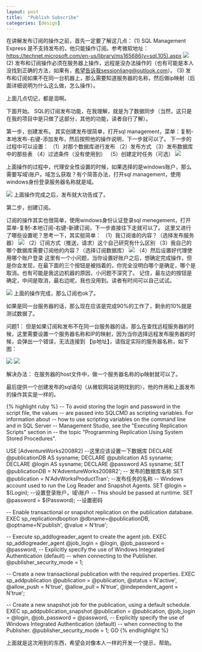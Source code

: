 ```yaml
---
layout: post
title:  "Publish Subscribe"
categories: [design]
---
```



在讲解发布订阅的操作之前，首先一定要了解这几点：
(1) SQL Management Express 是不支持发布的，他只能操作订阅。参考微软地址：https://technet.microsoft.com/en-us/library/ms165686(v=sql.105).aspx
<img src="{{ site.baseurl }}/images/1.png">
(2) 发布和订阅操作必须在服务器上操作，远程是没办法操作的（也有可能是本人没找到正确的方法，如果有，希望告诉我sessionliang@outlook.com）。
(3) 发布和订阅如果不在同一台机器上，那么需要知道服务器的名称，然后做ip映射（后面详细说明为什么这么做，怎么操作）。

上面几点切记，都是泪啊。

下面开始。
SQL的订阅发布功能，在我理解，就是为了数据同步（当然，这只是在我的项目中是只做了这部分，其他的功能，读者自行了解）。

第一步，创建发布。
其实创建发布很简单，打开sql management，菜单：复制-本地发布-右键-添加发布，然后按照他的操作说明，下一步就可以了。
下一步的过程中可以设置：
（1）对那个数据库进行发布
（2）发布方式
（3）发布数据库中的那些表
（4）过滤条件（没有使用到）
（5）创建定时任务（可选）
<img src="{{ site.baseurl }}/images/2.png">

上面操作的过程中，代理安全性设置的时候，如果选择的是windows账户，那么需要写域\账户。域怎么获取？有个简答办法，打开sql management，使用windows身份登录服务器名称就是域。

<img src="{{ site.baseurl }}/images/3.png">
上面操作完成之后，发布就大功告成了。

第二步，创建订阅。

订阅的操作其实也很简单，使用windows身份认证登录sql menegement，打开菜单-复制-本地订阅-右键-新建订阅，下一步直接往下走就可以了。
这里又进行了哪些设置呢？思考一下，其实挺简单：
（1）我订阅谁的内容？（选择发布服务器）
<img src="{{ site.baseurl }}/images/4.png">
（2）订阅方式（推送，请求）这个自己研究有什么区别
（3）我自己的哪个数据库需要订阅他的内容？（选择订阅数据库）
<img src="{{ site.baseurl }}/images/5.png">
（4）然后设置好代理使用哪个账户登录
        这里有一个小问题，当你设置好账户之后，想确定完成操作，但是你会发现，在最下面的三个按钮是被挡着的，你完全没明白哪个是确定，哪个是取消。也有可能是我这边机器的原因，小问题不深究了。
        记住，最左边的按钮是确定，中间是取消，最右边呢，我也没用到。读者有时间可以自己试试。

<img src="{{ site.baseurl }}/images/6.png">
上面的操作完成，那么订阅也ok了。

如果是同一台服务器的话，那么现在应该是完成90%的工作了，剩余的10%就是测试数据了。

问题1：
但是如果订阅和发布不在同一台服务器的话，那么在查找远程服务器的时候，这里需要设置一个服务器名称和IP的映射，因为当你选择远程发布服务器的时候，会弹出一个错误，无法连接到 【ip地址】，请指定实际的服务器名称，如下图：

<img src="{{ site.baseurl }}/images/7.png">
<img src="{{ site.baseurl }}/images/8.png">

解决办法：
在服务器的host文件中，做一个服务器名称的ip映射就可以了。

最后提供一个创建发布的sql语句（从微软网站说明找到的），他的作用和上面发布的操作其实是一样的。


{% highlight ruby %}
-- To avoid storing the login and password in the script file, the values 
-- are passed into SQLCMD as scripting variables. For information about 
-- how to use scripting variables on the command line and in SQL Server
-- Management Studio, see the "Executing Replication Scripts" section in
-- the topic "Programming Replication Using System Stored Procedures".

USE [AdventureWorks2008R2]  --这里应该设置一下数据库
DECLARE @publicationDB AS sysname;
DECLARE @publication AS sysname;
DECLARE @login AS sysname;
DECLARE @password AS sysname;
SET @publicationDB = N'AdventureWorks2008R2';  -- 发布的数据库名称
SET @publication = N'AdvWorksProductTran';  --发布任务的名称
-- Windows account used to run the Log Reader and Snapshot Agents.
SET @login = $(Login); --设置登录账户，域\账户
-- This should be passed at runtime.
SET @password = $(Password); --设置密码

-- Enable transactional or snapshot replication on the publication database.
EXEC sp_replicationdboption 
	@dbname=@publicationDB, 
	@optname=N'publish',
	@value = N'true';

-- Execute sp_addlogreader_agent to create the agent job. 
EXEC sp_addlogreader_agent 
	@job_login = @login, 
	@job_password = @password,
	-- Explicitly specify the use of Windows Integrated Authentication (default) 
	-- when connecting to the Publisher.
	@publisher_security_mode = 1;

-- Create a new transactional publication with the required properties. 
EXEC sp_addpublication 
	@publication = @publication, 
	@status = N'active',
	@allow_push = N'true',
	@allow_pull = N'true',
	@independent_agent = N'true';

-- Create a new snapshot job for the publication, using a default schedule.
EXEC sp_addpublication_snapshot 
	@publication = @publication, 
	@job_login = @login, 
	@job_password = @password,
	-- Explicitly specify the use of Windows Integrated Authentication (default) 
	-- when connecting to the Publisher.
	@publisher_security_mode = 1;
GO
{% endhighlight %}

上面就是这次用到的东西，希望会对像本人一样的开发一个提示，帮助。

